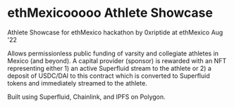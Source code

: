 # ethMexicooooo Athlete Showcase

Athlete Showcase for ethMexico hackathon
by 0xriptide at ethMexico Aug '22

Allows permissionless public funding of varsity and collegiate athletes in Mexico (and beyond).
A capital provider (sponsor) is rewarded with an NFT representing either 1) an active Superfluid
stream to the athlete or 2) a deposit of USDC/DAI to this contract which is converted to Superfluid
tokens and immediately streamed to the athlete.

Built using Superfluid, Chainlink, and IPFS on Polygon.
